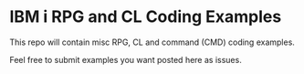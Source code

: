# IBM i RPG and CL Coding Examples
This repo will contain misc RPG, CL and command (CMD) coding examples.

Feel free to submit examples you want posted here as issues.
